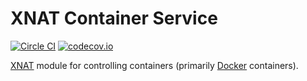 # XNAT Container Service
[![Circle CI](https://circleci.com/gh/NrgXnat/container-service.svg?style=svg)](https://circleci.com/gh/NrgXnat/container-service) [![codecov.io](https://codecov.io/github/NrgXnat/container-service/coverage.svg?branch=master)](https://codecov.io/github/NrgXnat/container-service?branch=master)

[XNAT](http://www.xnat.org/) module for controlling containers (primarily [Docker](https://www.docker.com/) containers).
